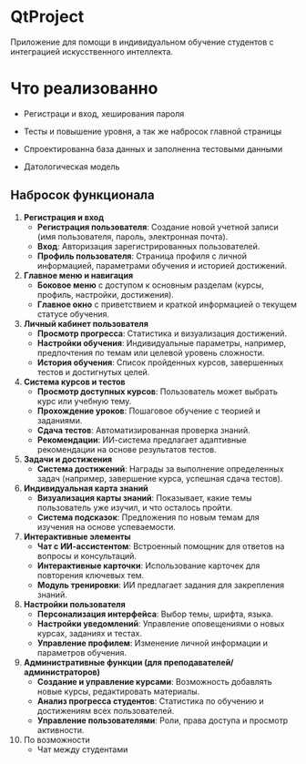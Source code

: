 # QtProject
 Приложение для помощи в индивидуальном обучение студентов с интеграцией искусственного интеллекта.
 # Что реализованно
 - Регистраци и вход, хеширования пароля
 
 - Тесты и повышение уровня, а так же набросок главной страницы
 
 - Спроектированна база данных и заполненна тестовыми данными
 
 - Датологическая модель
 ## Набросок функционала

1. **Регистрация и вход**
    - **Регистрация пользователя**: Создание новой учетной записи (имя пользователя, пароль, электронная почта).
    - **Вход**: Авторизация зарегистрированных пользователей.
    - **Профиль пользователя**: Страница профиля с личной информацией, параметрами обучения и историей достижений.
2. **Главное меню и навигация**
    - **Боковое меню** с доступом к основным разделам (курсы, профиль, настройки, достижения).
    - **Главное окно** с приветствием и краткой информацией о текущем статусе обучения.
3. **Личный кабинет пользователя**
    - **Просмотр прогресса**: Статистика и визуализация достижений.
    - **Настройки обучения**: Индивидуальные параметры, например, предпочтения по темам или целевой уровень сложности.
    - **История обучения**: Список пройденных курсов, завершенных тестов и достигнутых целей.
4. **Система курсов и тестов**
    - **Просмотр доступных курсов**: Пользователь может выбрать курс или учебную тему.
    - **Прохождение уроков**: Пошаговое обучение с теорией и заданиями.
    - **Сдача тестов**: Автоматизированная проверка знаний.
    - **Рекомендации**: ИИ-система предлагает адаптивные рекомендации на основе результатов тестов.
5. **Задачи и достижения**
    - **Система достижений**: Награды за выполнение определенных задач (например, завершение курса, успешная сдача тестов).
6. **Индивидуальная карта знаний**
    - **Визуализация карты знаний**: Показывает, какие темы пользователь уже изучил, и что осталось пройти.
    - **Система подсказок**: Предложения по новым темам для изучения на основе успеваемости.
7. **Интерактивные элементы**
    - **Чат с ИИ-ассистентом**: Встроенный помощник для ответов на вопросы и консультаций.
    - **Интерактивные карточки**: Использование карточек для повторения ключевых тем.
    - **Модуль тренировки**: ИИ предлагает задания для закрепления знаний.
8. **Настройки пользователя**
    - **Персонализация интерфейса**: Выбор темы, шрифта, языка.
    - **Настройки уведомлений**: Управление оповещениями о новых курсах, заданиях и тестах.
    - **Управление профилем**: Изменение личной информации и параметров обучения.
9. **Административные функции (для преподавателей/администраторов)**
    - **Создание и управление курсами**: Возможность добавлять новые курсы, редактировать материалы.
    - **Анализ прогресса студентов**: Статистика по обучению и достижениям всех пользователей.
    - **Управление пользователями**: Роли, права доступа и просмотр активности.
10. По возможности
    - Чат между студентами
